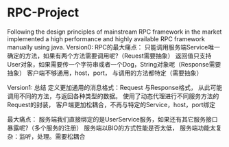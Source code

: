# RPC-Project

Following the design principles of mainstream RPC framework in the market implemented a high performance and 
highly available RPC framework manually using java.
Version0:
RPC的最大痛点：
只能调用服务端Service唯一确定的方法，如果有两个方法需要调用呢?（Reuest需要抽象）
返回值只支持User对象，如果需要传一个字符串或者一个Dog，String对象呢（Response需要抽象）
客户端不够通用，host，port， 与调用的方法都特定（需要抽象）

Version1:
总结
定义更加通用的消息格式：Request 与Response格式， 从此可能调用不同的方法，与返回各种类型的数据。
使用了动态代理进行不同服务方法的Request的封装，
客户端更加松耦合，不再与特定的Service，host，port绑定

最大痛点：
服务端我们直接绑定的是UserService服务，如果还有其它服务接口暴露呢?（多个服务的注册）
服务端以BIO的方式性能是否太低，
服务端功能太复杂：监听，处理。需要松耦合

